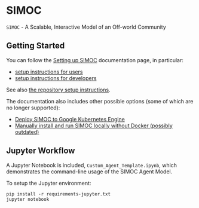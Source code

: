 # SIMOC
`SIMOC` - A Scalable, Interactive Model of an Off-world Community

## Getting Started

You can follow the [Setting up SIMOC](https://simoc.space/docs/user_guide/developer/setup.html)
documentation page, in particular:
* [setup instructions for users](https://simoc.space/docs/user_guide/developer/setup.html#for-simoc-users)
* [setup instructions for developers](https://simoc.space/docs/user_guide/developer/setup.html#for-simoc-developers)

See also [the repository setup instructions](https://simoc.space/docs/user_guide/developer/git.html#repo-setup).

The documentation also includes other possible options (some of which are no longer supported):
- [Deploy SIMOC to Google Kubernetes Engine](https://simoc.space/docs/user_guide/developer/gcp-deployment.html)
- [Manually install and run SIMOC locally without Docker (possibly outdated)](https://simoc.space/docs/user_guide/developer/local-deployment.html)
<!-- - [Run SIMOC locally on Linux/macOS using Docker (outdated)](https://simoc.space/docs/user_guide/developer/docker-deployment.html) -->

## Jupyter Workflow

A Jupyter Notebook is included, `Custom_Agent_Template.ipynb`, which
demonstrates the command-line usage of the SIMOC Agent Model.

To setup the Jupyter environment:
```
pip install -r requirements-jupyter.txt
jupyter notebook
```

